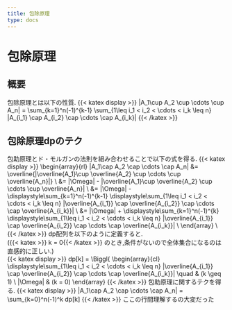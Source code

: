 ```yaml
---
title: 包除原理
type: docs
---
```

# 包除原理

<!-- f(x) = \int_{-\infty}^\infty\hat f(\xi)\,e^{2 \pi i \xi x}\,d\xi -->
## 概要
包除原理とは以下の性質.
{{< katex display >}}
|A_1\cup A_2 \cup \cdots \cup A_n| = \sum_{k=1}^n(-1)^{k-1} \sum_{1\leq i_1 < i_2 < \cdots < i_k \leq n} |A_{i_1} \cap A_{i_2} \cap \cdots \cap A_{i_k}|
{{< /katex >}}
## 包除原理dpのテク
包助原理とド・モルガンの法則を組み合わせることで以下の式を得る.
{{< katex display >}}
\begin{array}{rl}
    |A_1\cap A_2 \cap \cdots \cap A_n| &= \overline{|\overline{A_1}\cup \overline{A_2} \cup \cdots \cup \overline{A_n}|} \\
    &= |\Omega| - |\overline{A_1}\cup \overline{A_2} \cup \cdots \cup \overline{A_n}| \\
    &= |\Omega| - \displaystyle\sum_{k=1}^n(-1)^{k-1} \displaystyle\sum_{1\leq i_1 < i_2 < \cdots < i_k \leq n} |\overline{A_{i_1}} \cap \overline{A_{i_2}} \cap \cdots \cap \overline{A_{i_k}}| \\
    &= |\Omega| + \displaystyle\sum_{k=1}^n(-1)^{k} \displaystyle\sum_{1\leq i_1 < i_2 < \cdots < i_k \leq n} |\overline{A_{i_1}} \cap \overline{A_{i_2}} \cap \cdots \cap \overline{A_{i_k}}| \\
\end{array} \\
{{< /katex >}}
dp配列を以下のように定義すると.  
({{< katex >}} k = 0{{< /katex >}} のとき,条件がないので全体集合になるのは直感的に正しい.)  
{{< katex display >}}
dp[k] = \Biggl\{ \begin{array}{cl}
    \displaystyle\sum_{1\leq i_1 < i_2 < \cdots < i_k \leq n} |\overline{A_{i_1}} \cap \overline{A_{i_2}} \cap \cdots \cap \overline{A_{i_k}}| \quad & (k \geq 1) \\
    |\Omega| & (k = 0)
    \end{array}
{{< /katex >}}
包助原理に関するテクを得る.
{{< katex display >}}
|A_1\cap A_2 \cap \cdots \cap A_n| = \sum_{k=0}^n(-1)^k dp[k]
{{< /katex >}}
ここの行間理解するの大変だった
<!-- ## ABC309 G - Ban Permutation -->
<!-- https://atcoder.jp/contests/abc309/tasks/abc309_g   -->
<!-- **問題文**   -->
<!-- {{<katex>}}(1,2,\cdots,N){{< /katex>}} の順列{{<katex>}}P=(P_1 ,P_2 ,\cdots,P_N){{< /katex>}}のうち、以下の条件を満たすものの個数を{{<katex>}}998244353{{< /katex>}} で割ったあまりを求めてください。   -->
<!-- {{<katex>}}1≤i≤N{{< /katex>}}を満たす全ての整数{{<katex>}}i{{< /katex>}}に対して、{{<katex>}}∣P_i−i∣≥X{{< /katex>}}である。   -->
<!---->
<!-- **制約**   -->
<!-- - {{<katex>}}1≤N≤100{{</ katex>}} -->
<!-- - {{<katex>}}1≤X≤5{{</ katex>}} -->
<!-- - 入力はすべて整数   -->
<!---->
<!-- **解説**   -->
<!-- {{<katex>}}|P_i-i| < X{{</ katex>}}である{{<katex>}}i{{</ katex>}}についての情報を持ちながらDPすれば解決.   -->
<!-- {{<katex>}}dp[i][j][k] = {{</ katex>}} (i番目までみて, j個について -->
